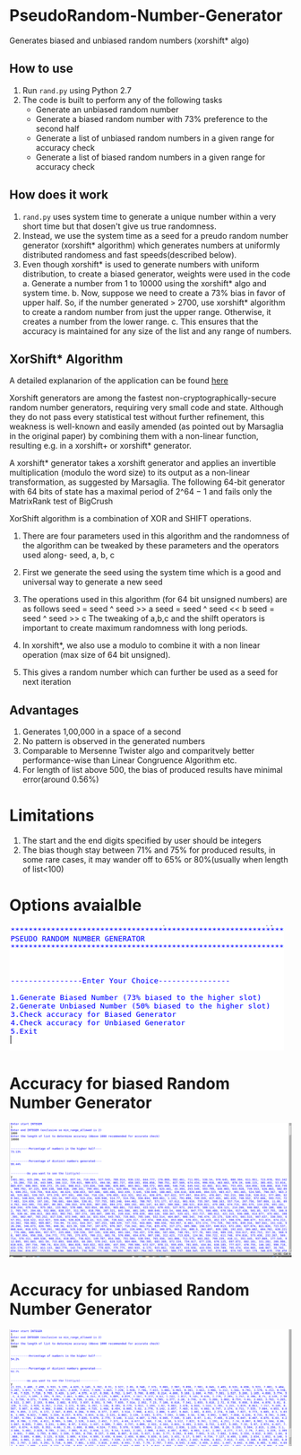 # PseudoRandom-Number-Generator
Generates biased and unbiased random numbers (xorshift* algo)

## How to use
1. Run `rand.py` using Python 2.7 
2. The code is built to perform any of the following tasks
    * Generate an unbiased random number
    * Generate a biased random number with 73% preference to the second half
    * Generate a list of unbiased random numbers in a given range for accuracy check
    * Generate a list of biased random numbers in a given range for accuracy check
    
    
## How does it work
1. `rand.py` uses system time to generate a unique number within a very short time but that dosen't give us true randomness.
2.  Instead, we use the system time as a seed for a preudo random number generator (xorshift* algorithm) which generates           numbers at uniformly distributed randomess and fast speeds(described below).
3.  Even though xorshift* is used to generate numbers with uniform distribution, to create a biased generator, weights were         used in the code
    a.  Generate a number from 1 to 10000 using the xorshift* algo and system time.
    b.  Now, suppose we need to create a 73% bias in favor of upper half. So, if the number generated > 2700,  use                     xorshift* algorithm to create a random number from just the upper range. Otherwise, it creates a number from the             lower range.
    c.  This ensures that the accuracy is maintained for any size of the list and any range of numbers.
    

## XorShift* Algorithm
A detailed explanarion of the application can be found [here](https://www.google.co.in/url?sa=t&rct=j&q=&esrc=s&source=web&cd=1&cad=rja&uact=8&ved=0ahUKEwjGuvSF0uTYAhWKKY8KHSmaAJYQ0gIIMCgCMAA&url=https%3A%2F%2Fen.wikipedia.org%2Fwiki%2FXorshift%23xorshift*&usg=AOvVaw39J8b0f91qCAuuZiK0VTSE)

Xorshift generators are among the fastest non-cryptographically-secure random number generators, requiring very small code and state. Although they do not pass every statistical test without further refinement, this weakness is well-known and easily amended (as pointed out by Marsaglia in the original paper) by combining them with a non-linear function, resulting e.g. in a xorshift+ or xorshift* generator.

A xorshift* generator takes a xorshift generator and applies an invertible multiplication (modulo the word size) to its output as a non-linear transformation, as suggested by Marsaglia. The following 64-bit generator with 64 bits of state has a maximal period of 2^64 − 1 and fails only the MatrixRank test of BigCrush

XorShift algorithm is a combination of XOR and SHIFT operations.
1. There are four parameters used in this algorithm and the randomness of the algorithm can be tweaked by these parameters      and the operators used along- seed, a, b, c
2. First we generate the seed using the system time which is a good and universal way to generate a new seed
3. The operations used in this algorithm (for 64 bit unsigned numbers) are as follows
      seed  = seed ^ seed >> a
      seed = seed ^ seed << b
      seed = seed ^ seed >> c
   The tweaking of a,b,c and the shilft operators is important to create maximum randomness with long periods.
      
4. In xorshift*, we also use a modulo to combine it with a non linear operation (max size of 64 bit unsigned).
5. This gives a random number which can further be used as a seed for next iteration
    
## Advantages
1. Generates 1,00,000 in a space of a second
2. No pattern is observed in the generated numbers
3. Comparable to Mersenne Twister algo and comparitvely better performance-wise than Linear Congruence Algorithm etc.
4. For length of list above 500, the bias of produced results have minimal error(around 0.56%)

# Limitations
1. The start and the end digits specified by user should be integers
2. The bias though stay between 71% and 75% for produced results, in some rare cases, it may wander off to 65% or 80%(usually    when length of list<100)


# Options avaialble
![Biased Random Generator accuracy](https://github.com/vkumar1997/PseudoRandom-Number-Generator/blob/master/options.png)


# Accuracy for biased Random Number Generator
![Biased Random Generator accuracy](https://github.com/vkumar1997/PseudoRandom-Number-Generator/blob/master/acun.png)


# Accuracy for unbiased Random Number Generator
![Biased Random Generator accuracy](https://github.com/vkumar1997/PseudoRandom-Number-Generator/blob/master/acbn.png)

